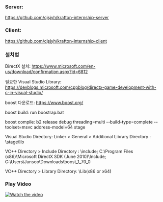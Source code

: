 ### Server: 
https://github.com/cjsjyh/krafton-internship-server

### Client: 
https://github.com/cjsjyh/krafton-internship-client


### 설치법
DirectX 설치:
https://www.microsoft.com/en-us/download/confirmation.aspx?id=6812

필요한 Visual Studio Library:
https://devblogs.microsoft.com/cppblog/directx-game-development-with-c-in-visual-studio/

boost 다운로드:
https://www.boost.org/

boost build:
run boostrap.bat

boost compile:
b2 release debug threading=multi --build-type=complete --toolset=msvc address-model=64 stage

Visual Studio Directory:
Linker > General > Additional Library Directory : <boost path>\stage\lib

VC++ Directory > Include Directory : <directX path>\include; <boost path>
C:\Program Files (x86)\Microsoft DirectX SDK (June 2010)\Include;
C:\Users\Junsoo\Downloads\boost_1_70_0

VC++ Directory > Library Directory: <directX path>\Lib\(x86 or x64)

### Play Video
[![Watch the video](https://img.youtube.com/vi/ZSF2wm14bIU/maxresdefault.jpg)](https://www.youtube.com/watch?v=ZSF2wm14bIU&feature=youtu.be)
